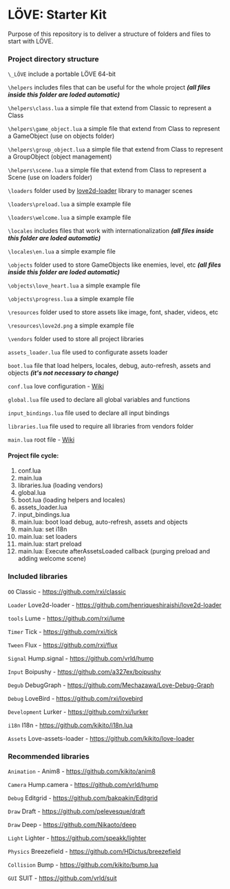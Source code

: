 # LÖVE: Starter Kit

Purpose of this repository is to deliver a structure of folders and files to start with LÖVE.

### Project directory structure

`\_LÖVE` include a portable LÖVE 64-bit

`\helpers` includes files that can be useful for the whole project ***(all files inside this folder are loded automatic)***

`\helpers\class.lua` a simple file that extend from Classic to represent a Class

`\helpers\game_object.lua` a simple file that extend from Class to represent a GameObject (use on objects folder)

`\helpers\group_object.lua` a simple file that extend from Class to represent a GroupObject (object management)

`\helpers\scene.lua` a simple file that extend from Class to represent a Scene (use on loaders folder)

`\loaders` folder used by [love2d-loader](https://github.com/henriqueshiraishi/love2d-loader) library to manager scenes

`\loaders\preload.lua` a simple example file

`\loaders\welcome.lua` a simple example file

`\locales` includes files that work with internationalization ***(all files inside this folder are loded automatic)***

`\locales\en.lua` a simple example file

`\objects` folder used to store GameObjects like enemies, level, etc ***(all files inside this folder are loded automatic)***

`\objects\love_heart.lua` a simple example file

`\objects\progress.lua` a simple example file

`\resources` folder used to store assets like image, font, shader, videos, etc

`\resources\love2d.png` a simple example file

`\vendors` folder used to store all project libraries

`assets_loader.lua` file used to configurate assets loader

`boot.lua` file that load helpers, locales, debug, auto-refresh, assets and objects ***(it's not necessary to change)***

`conf.lua` love configuration - [Wiki](https://love2d.org/wiki/Config_Files)

`global.lua` file used to declare all global variables and functions

`input_bindings.lua` file used to declare all input bindings

`libraries.lua` file used to require all libraries from vendors folder

`main.lua` root file - [Wiki](https://love2d.org/wiki/Getting_Started)

#### Project file cycle:

1. conf.lua
2. main.lua
3. libraries.lua (loading vendors)
4. global.lua
5. boot.lua (loading helpers and locales)
6. assets_loader.lua
7. input_bindings.lua
8. main.lua: boot load debug, auto-refresh, assets and objects
9. main.lua: set i18n
10. main.lua: set loaders
11. main.lua: start preload
12. main.lua: Execute afterAssetsLoaded callback (purging preload and adding welcome scene)

### Included libraries

`OO` Classic - https://github.com/rxi/classic

`Loader` Love2d-loader - https://github.com/henriqueshiraishi/love2d-loader

`tools` Lume - https://github.com/rxi/lume

`Timer` Tick - https://github.com/rxi/tick

`Tween` Flux - https://github.com/rxi/flux

`Signal` Hump.signal - https://github.com/vrld/hump

`Input` Boipushy - https://github.com/a327ex/boipushy

`Degub` DebugGraph - https://github.com/Mechazawa/Love-Debug-Graph

`Debug` LoveBird - https://github.com/rxi/lovebird

`Development` Lurker - https://github.com/rxi/lurker

`i18n` I18n - https://github.com/kikito/i18n.lua 

`Assets` Love-assets-loader - https://github.com/kikito/love-loader

### Recommended libraries

`Animation` - Anim8 - https://github.com/kikito/anim8

`Camera` Hump.camera - https://github.com/vrld/hump

`Debug` Editgrid - https://github.com/bakpakin/Editgrid

`Draw` Draft - https://github.com/pelevesque/draft

`Draw` Deep - https://github.com/Nikaoto/deep

`Light` Lighter - https://github.com/speakk/lighter

`Physics` Breezefield - https://github.com/HDictus/breezefield

`Collision` Bump - https://github.com/kikito/bump.lua

`GUI` SUIT - https://github.com/vrld/suit
